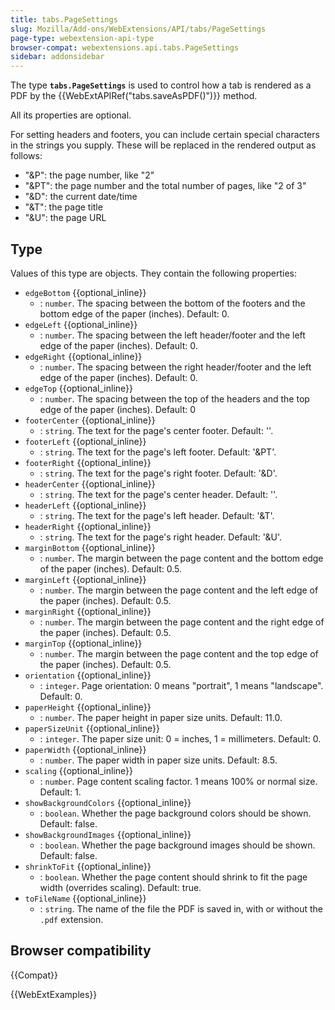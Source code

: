 ```yaml
---
title: tabs.PageSettings
slug: Mozilla/Add-ons/WebExtensions/API/tabs/PageSettings
page-type: webextension-api-type
browser-compat: webextensions.api.tabs.PageSettings
sidebar: addonsidebar
---
```


The type **`tabs.PageSettings`** is used to control how a tab is rendered as a PDF by the {{WebExtAPIRef("tabs.saveAsPDF()")}} method.

All its properties are optional.

For setting headers and footers, you can include certain special characters in the strings you supply. These will be replaced in the rendered output as follows:

- "\&P": the page number, like "2"
- "\&PT": the page number and the total number of pages, like "2 of 3"
- "\&D": the current date/time
- "\&T": the page title
- "\&U": the page URL

## Type

Values of this type are objects. They contain the following properties:

- `edgeBottom` {{optional_inline}}
  - : `number`. The spacing between the bottom of the footers and the bottom edge of the paper (inches). Default: 0.
- `edgeLeft` {{optional_inline}}
  - : `number`. The spacing between the left header/footer and the left edge of the paper (inches). Default: 0.
- `edgeRight` {{optional_inline}}
  - : `number`. The spacing between the right header/footer and the left edge of the paper (inches). Default: 0.
- `edgeTop` {{optional_inline}}
  - : `number`. The spacing between the top of the headers and the top edge of the paper (inches). Default: 0
- `footerCenter` {{optional_inline}}
  - : `string`. The text for the page's center footer. Default: ''.
- `footerLeft` {{optional_inline}}
  - : `string`. The text for the page's left footer. Default: '\&PT'.
- `footerRight` {{optional_inline}}
  - : `string`. The text for the page's right footer. Default: '\&D'.
- `headerCenter` {{optional_inline}}
  - : `string`. The text for the page's center header. Default: ''.
- `headerLeft` {{optional_inline}}
  - : `string`. The text for the page's left header. Default: '\&T'.
- `headerRight` {{optional_inline}}
  - : `string`. The text for the page's right header. Default: '\&U'.
- `marginBottom` {{optional_inline}}
  - : `number`. The margin between the page content and the bottom edge of the paper (inches). Default: 0.5.
- `marginLeft` {{optional_inline}}
  - : `number`. The margin between the page content and the left edge of the paper (inches). Default: 0.5.
- `marginRight` {{optional_inline}}
  - : `number`. The margin between the page content and the right edge of the paper (inches). Default: 0.5.
- `marginTop` {{optional_inline}}
  - : `number`. The margin between the page content and the top edge of the paper (inches). Default: 0.5.
- `orientation` {{optional_inline}}
  - : `integer`. Page orientation: 0 means "portrait", 1 means "landscape". Default: 0.
- `paperHeight` {{optional_inline}}
  - : `number`. The paper height in paper size units. Default: 11.0.
- `paperSizeUnit` {{optional_inline}}
  - : `integer`. The paper size unit: 0 = inches, 1 = millimeters. Default: 0.
- `paperWidth` {{optional_inline}}
  - : `number`. The paper width in paper size units. Default: 8.5.
- `scaling` {{optional_inline}}
  - : `number`. Page content scaling factor. 1 means 100% or normal size. Default: 1.
- `showBackgroundColors` {{optional_inline}}
  - : `boolean`. Whether the page background colors should be shown. Default: false.
- `showBackgroundImages` {{optional_inline}}
  - : `boolean`. Whether the page background images should be shown. Default: false.
- `shrinkToFit` {{optional_inline}}
  - : `boolean`. Whether the page content should shrink to fit the page width (overrides scaling). Default: true.
- `toFileName` {{optional_inline}}
  - : `string`. The name of the file the PDF is saved in, with or without the `.pdf` extension.

## Browser compatibility

{{Compat}}

{{WebExtExamples}}
